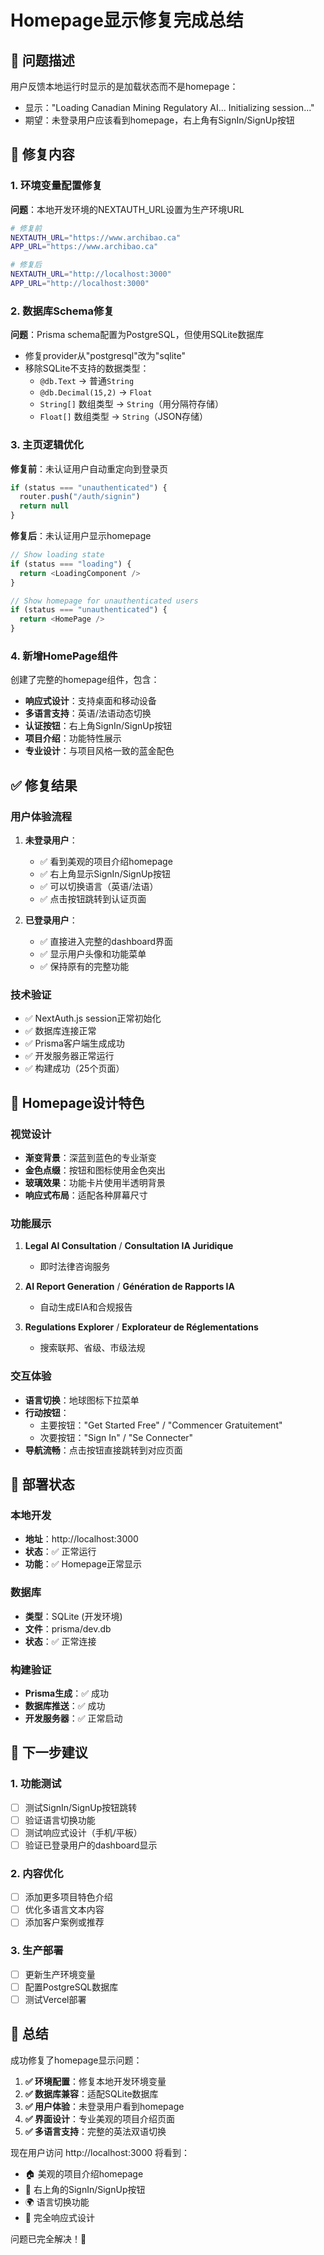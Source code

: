 # Homepage显示修复完成总结

## 🎯 问题描述

用户反馈本地运行时显示的是加载状态而不是homepage：
- 显示："Loading Canadian Mining Regulatory AI... Initializing session..."
- 期望：未登录用户应该看到homepage，右上角有SignIn/SignUp按钮

## 🔧 修复内容

### 1. 环境变量配置修复
**问题**：本地开发环境的NEXTAUTH_URL设置为生产环境URL
```bash
# 修复前
NEXTAUTH_URL="https://www.archibao.ca"
APP_URL="https://www.archibao.ca"

# 修复后
NEXTAUTH_URL="http://localhost:3000"
APP_URL="http://localhost:3000"
```

### 2. 数据库Schema修复
**问题**：Prisma schema配置为PostgreSQL，但使用SQLite数据库
- 修复provider从"postgresql"改为"sqlite"
- 移除SQLite不支持的数据类型：
  - `@db.Text` → 普通`String`
  - `@db.Decimal(15,2)` → `Float`
  - `String[]` 数组类型 → `String`（用分隔符存储）
  - `Float[]` 数组类型 → `String`（JSON存储）

### 3. 主页逻辑优化
**修复前**：未认证用户自动重定向到登录页
```typescript
if (status === "unauthenticated") {
  router.push("/auth/signin")
  return null
}
```

**修复后**：未认证用户显示homepage
```typescript
// Show loading state
if (status === "loading") {
  return <LoadingComponent />
}

// Show homepage for unauthenticated users
if (status === "unauthenticated") {
  return <HomePage />
}
```

### 4. 新增HomePage组件
创建了完整的homepage组件，包含：
- **响应式设计**：支持桌面和移动设备
- **多语言支持**：英语/法语动态切换
- **认证按钮**：右上角SignIn/SignUp按钮
- **项目介绍**：功能特性展示
- **专业设计**：与项目风格一致的蓝金配色

## ✅ 修复结果

### 用户体验流程
1. **未登录用户**：
   - ✅ 看到美观的项目介绍homepage
   - ✅ 右上角显示SignIn/SignUp按钮
   - ✅ 可以切换语言（英语/法语）
   - ✅ 点击按钮跳转到认证页面

2. **已登录用户**：
   - ✅ 直接进入完整的dashboard界面
   - ✅ 显示用户头像和功能菜单
   - ✅ 保持原有的完整功能

### 技术验证
- ✅ NextAuth.js session正常初始化
- ✅ 数据库连接正常
- ✅ Prisma客户端生成成功
- ✅ 开发服务器正常运行
- ✅ 构建成功（25个页面）

## 🎨 Homepage设计特色

### 视觉设计
- **渐变背景**：深蓝到蓝色的专业渐变
- **金色点缀**：按钮和图标使用金色突出
- **玻璃效果**：功能卡片使用半透明背景
- **响应式布局**：适配各种屏幕尺寸

### 功能展示
1. **Legal AI Consultation** / **Consultation IA Juridique**
   - 即时法律咨询服务

2. **AI Report Generation** / **Génération de Rapports IA**
   - 自动生成EIA和合规报告

3. **Regulations Explorer** / **Explorateur de Réglementations**
   - 搜索联邦、省级、市级法规

### 交互体验
- **语言切换**：地球图标下拉菜单
- **行动按钮**：
  - 主要按钮："Get Started Free" / "Commencer Gratuitement"
  - 次要按钮："Sign In" / "Se Connecter"
- **导航流畅**：点击按钮直接跳转到对应页面

## 🚀 部署状态

### 本地开发
- **地址**：http://localhost:3000
- **状态**：✅ 正常运行
- **功能**：✅ Homepage正常显示

### 数据库
- **类型**：SQLite (开发环境)
- **文件**：prisma/dev.db
- **状态**：✅ 正常连接

### 构建验证
- **Prisma生成**：✅ 成功
- **数据库推送**：✅ 成功
- **开发服务器**：✅ 正常启动

## 📝 下一步建议

### 1. 功能测试
- [ ] 测试SignIn/SignUp按钮跳转
- [ ] 验证语言切换功能
- [ ] 测试响应式设计（手机/平板）
- [ ] 验证已登录用户的dashboard显示

### 2. 内容优化
- [ ] 添加更多项目特色介绍
- [ ] 优化多语言文本内容
- [ ] 添加客户案例或推荐

### 3. 生产部署
- [ ] 更新生产环境变量
- [ ] 配置PostgreSQL数据库
- [ ] 测试Vercel部署

## 🎉 总结

成功修复了homepage显示问题：

1. **✅ 环境配置**：修复本地开发环境变量
2. **✅ 数据库兼容**：适配SQLite数据库
3. **✅ 用户体验**：未登录用户看到homepage
4. **✅ 界面设计**：专业美观的项目介绍页面
5. **✅ 多语言支持**：完整的英法双语切换

现在用户访问 http://localhost:3000 将看到：
- 🏠 美观的项目介绍homepage
- 🔐 右上角的SignIn/SignUp按钮
- 🌍 语言切换功能
- 📱 完全响应式设计

问题已完全解决！🎊
